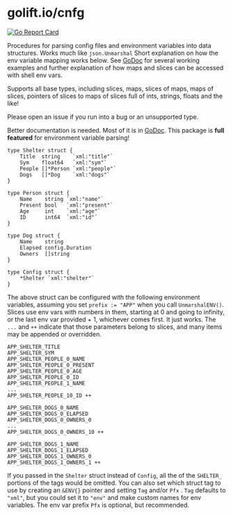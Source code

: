# golift.io/cnfg

[![Go Report Card](https://goreportcard.com/badge/golift.io/cnfg)](https://goreportcard.com/report/golift.io/cnfg)


Procedures for parsing config files and environment variables into data structures.
Works much like `json.Unmarshal`
Short explanation on how the env variable mapping works below.
See [GoDoc](https://godoc.org/golift.io/cnfg) for several working examples and
further explanation of how maps and slices can be accessed with shell env vars.

Supports all base types, including slices, maps, slices of maps, maps of slices,
pointers of slices to maps of slices full of ints, strings, floats and the like!

Please open an issue if you run into a bug or an unsupported type.

Better documentation is needed. Most of it is in [GoDoc](https://godoc.org/golift.io/cnfg).
This package is **full featured** for environment variable parsing!

```
type Shelter struct {
	Title  string    `xml:"title"`
	Sym    float64   `xml:"sym"`
	People []*Person `xml:"people"`
	Dogs   []*Dog    `xml:"dogs"`
}

type Person struct {
	Name    string `xml:"name"`
	Present bool   `xml:"present"`
	Age     int    `xml:"age"`
	ID      int64  `xml:"id"`
}

type Dog struct {
	Name    string
	Elapsed config.Duration
	Owners  []string
}

type Config struct {
	*Shelter `xml:"shelter"`
}
```
The above struct can be configured with the following environment variables,
assuming you set `prefix := "APP"` when you call `UnmarshalENV()`. Slices use env
vars with numbers in them, starting at 0 and going to infinity, or the last env
var provided + 1, whichever comes first. It just works. The `...` and `++` indicate
that those parameters belong to slices, and many items may be appended or overridden.
```
APP_SHELTER_TITLE
APP_SHELTER_SYM
APP_SHELTER_PEOPLE_0_NAME
APP_SHELTER_PEOPLE_0_PRESENT
APP_SHELTER_PEOPLE_0_AGE
APP_SHELTER_PEOPLE_0_ID
APP_SHELTER_PEOPLE_1_NAME
...
APP_SHELTER_PEOPLE_10_ID ++

APP_SHELTER_DOGS_0_NAME
APP_SHELTER_DOGS_0_ELAPSED
APP_SHELTER_DOGS_0_OWNERS_0
...
APP_SHELTER_DOGS_0_OWNERS_10 ++

APP_SHELTER_DOGS_1_NAME
APP_SHELTER_DOGS_1_ELAPSED
APP_SHELTER_DOGS_1_OWNERS_0
APP_SHELTER_DOGS_1_OWNERS_1 ++
```
If you passed in the `Shelter` struct instead of `Config`, all the of the `SHELTER_`
portions of the tags would be omitted. You can also set which struct tag to use by
creating an `&ENV{}` pointer and setting `Tag` and/or `Pfx` . `Tag` defaults to
`"xml"`, but you could set it to `"env"` and make custom names for env variables.
The env var prefix `Pfx` is optional, but recommended.
